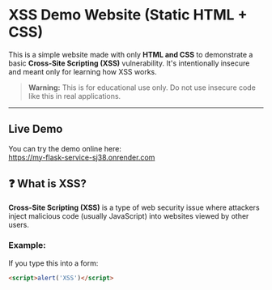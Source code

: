 #  XSS Demo Website (Static HTML + CSS)

This is a simple website made with only **HTML and CSS** to demonstrate a basic **Cross-Site Scripting (XSS)** vulnerability. It's intentionally insecure and meant only for learning how XSS works.

> **Warning:** This is for educational use only. Do not use insecure code like this in real applications.

---

## Live Demo

You can try the demo online here:  
https://my-flask-service-sj38.onrender.com

## ❓ What is XSS?

**Cross-Site Scripting (XSS)** is a type of web security issue where attackers inject malicious code (usually JavaScript) into websites viewed by other users.

### Example:
If you type this into a form:
```html
<script>alert('XSS')</script>
